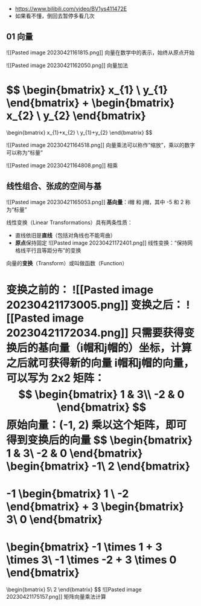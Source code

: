 - https://www.bilibili.com/video/BV1ys411472E
- 如果看不懂，倒回去暂停多看几次

## 01 向量

![[Pasted image 20230421161815.png]]
向量在数学中的表示，始终从原点开始

![[Pasted image 20230421162050.png]]
向量加法

$$
\begin{bmatrix}
 x_{1} \\
 y_{1}
\end{bmatrix}
+
\begin{bmatrix}
 x_{2} \\
 y_{2}
\end{bmatrix}
=
\begin{bmatrix}
 x_{1}+x_{2} \\
 y_{1}+y_{2}
\end{bmatrix}
$$

![[Pasted image 20230421164518.png]]
向量乘法可以称作“缩放”，乘以的数字可以称为“标量”

![[Pasted image 20230421164808.png]]
相乘

## 线性组合、张成的空间与基

![[Pasted image 20230421165053.png]]
**基向量**：i帽 和 j帽，其中 -5 和 2 称为“标量”

线性变换（Linear Transformations）具有两条性质：
- 直线依旧是**直线**（包括对角线也不能弯曲）
- **原点**保持固定
![[Pasted image 20230421172401.png]]
线性变换：“保持网格线平行且等距分布”的变换

向量的**变换**（Transform）或叫做函数（Function）

变换之前的：
![[Pasted image 20230421173005.png]]
变换之后：
![[Pasted image 20230421172034.png]]
只需要获得变换后的**基向量**（i帽和j帽的）坐标，计算之后就可获得新的向量
i帽和j帽的向量，可以写为 2x2 矩阵：
$$
\begin{bmatrix}
 1 & 3\\
 -2 & 0
\end{bmatrix}
$$
原始向量：(-1, 2) 乘以这个矩阵，即可得到变换后的向量
$$
\begin{bmatrix}
 1 & 3\\
 -2 & 0
\end{bmatrix}
\begin{bmatrix}
 -1\\
 2
\end{bmatrix}
=
-1
\begin{bmatrix}
 1 \\
 -2
\end{bmatrix}
+
3
\begin{bmatrix}
 3\\
 0
\end{bmatrix}
=
\begin{bmatrix}
 -1 \times 1 + 3 \times 3\\
 -1 \times -2 + 3 \times 0
\end{bmatrix}
=
\begin{bmatrix}
 5\\
 2
\end{bmatrix}
$$
![[Pasted image 20230421175157.png]]
矩阵向量乘法计算